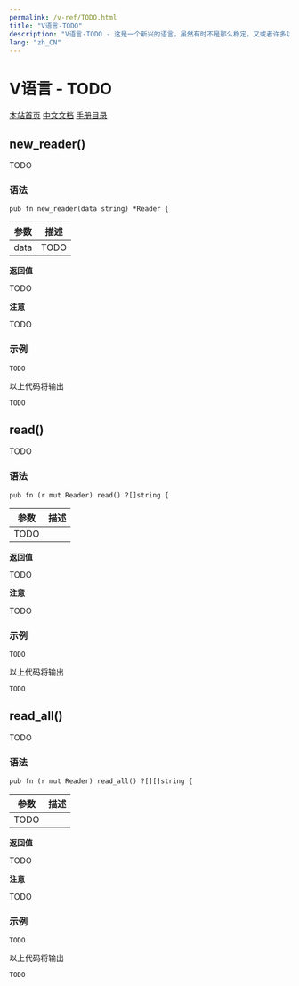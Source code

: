 ```yaml
---
permalink: /v-ref/TODO.html
title: "V语言-TODO"
description: "V语言-TODO - 这是一个新兴的语言，虽然有时不是那么稳定，又或者许多功能还在实现途中，但是你不得不相信开源社区的强大！它来了，它改变着！ —— V lang"
lang: "zh_CN"
---
```

# V语言 - TODO

[本站首页](/)
[中文文档](/docs.html)
[手册目录](/menu/v.html)

## new_reader()

TODO

### 语法

```
pub fn new_reader(data string) *Reader {
```

参数|描述
---|---
data|TODO

**返回值**

TODO

**注意**

TODO

### 示例

```
TODO
```

以上代码将输出

```
TODO
```

## read()

TODO

### 语法

```
pub fn (r mut Reader) read() ?[]string {
```

参数|描述
---|---
 |TODO

**返回值**

TODO

**注意**

TODO

### 示例

```
TODO
```

以上代码将输出

```
TODO
```

## read_all()

TODO

### 语法

```
pub fn (r mut Reader) read_all() ?[][]string {
```

参数|描述
---|---
 |TODO

**返回值**

TODO

**注意**

TODO

### 示例

```
TODO
```

以上代码将输出

```
TODO
```
<script src="/script.js"></script>